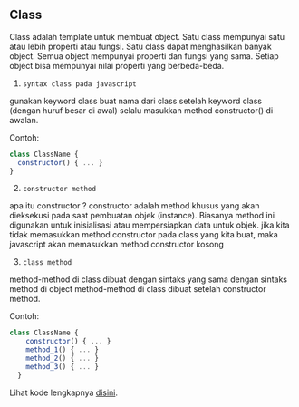   ## Class

Class adalah template untuk membuat object. Satu class mempunyai satu atau lebih properti atau fungsi.
Satu class dapat menghasilkan banyak object. Semua object mempunyai properti dan fungsi yang sama.
Setiap object bisa mempunyai nilai properti yang berbeda-beda.

1. `syntax class pada javascript`

  gunakan keyword class
  buat nama dari class setelah keyword class (dengan huruf besar di awal)
  selalu masukkan method  constructor() di awalan.

Contoh:

```js
class ClassName {
  constructor() { ... }
}
```

2. `constructor method`

apa itu constructor ? 
    constructor adalah method khusus yang akan dieksekusi pada saat pembuatan objek (instance).
    Biasanya method ini digunakan untuk inisialisasi atau mempersiapkan data untuk objek.
    jika kita tidak memasukkan method constructor pada class yang kita buat, maka javascript akan memasukkan method constructor kosong


3. `class method`

method-method di class dibuat dengan sintaks yang sama dengan sintaks method di object
method-method di class dibuat setelah constructor method.

Contoh:

```js
class ClassName {
    constructor() { ... }
    method_1() { ... }
    method_2() { ... }
    method_3() { ... }
  }
```

Lihat kode lengkapnya [disini](classes.js).
